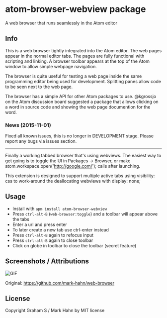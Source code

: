 # atom-browser-webview package

A web browser that runs seamlessly in the Atom editor

## Info

This is a web browser tightly integrated into the Atom editor.  The web pages appear in the normal editor tabs.  The pages are fully functional with scripting and linking. A browser toolbar appears at the top of the Atom window to allow simple webpage navigation.

The browser is quite useful for testing a web page inside the same programming editor being used for development.  Splitting panes allow code to be seen next to the web page.

The browser has a simple API for other Atom packages to use.  @kgrossjo on the Atom discussion board suggested a package that allows clicking on a word in source code and showing the web page documention for the word.

### News (2015-11-01)

Fixed all known issues, this is no longer in DEVELOPMENT stage. Please report any bugs via issues section.

---

Finally a working tabbed browser that's using webviews. The easiest way to get going is to toggle the UI in Packages -> Browser, or make atom.workspace.open('http://google.com/'); calls after launching.

This extension is designed to support multiple active tabs using visibility: css to work-around the deallocating webviews with display: none;

## Usage

- Install with `apm install atom-browser-webview`
- Press `ctrl-alt-B` (`web-browser:toggle`) and a toolbar will appear above the tabs
- Enter a url and press enter
- To later create a new tab use ctrl-enter instead
- Press `ctrl-alt-B` again to refocus input
- Press `ctrl-alt-B` again to close toolbar
- Click on globe in toolbar to close the toolbar (secret feature)

## Screenshots / Attributions

![GIF](https://github.com/mark-hahn/web-browser/blob/master/screenshots/browser.gif?raw=true)

Original: https://github.com/mark-hahn/web-browser

## License

Copyright Graham S / Mark Hahn by MIT license
